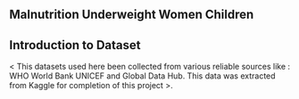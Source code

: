 ## Malnutrition Underweight Women Children
## Introduction to Dataset

< This datasets used here been collected from various reliable sources like : WHO World Bank UNICEF and Global Data Hub. This data was extracted from Kaggle for completion of this project >.


